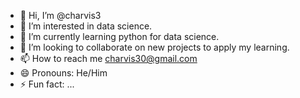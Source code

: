 - 👋 Hi, I’m @charvis3
- 👀 I’m interested in data science.
- 🌱 I’m currently learning python for data science.
- 💞️ I’m looking to collaborate on new projects to apply my learning.
- 📫 How to reach me charvis30@gmail.com
- 😄 Pronouns: He/Him
- ⚡ Fun fact: ...

<!---
charvis3/charvis3 is a ✨ special ✨ repository because its `README.md` (this file) appears on your GitHub profile.
You can click the Preview link to take a look at your changes.
--->
